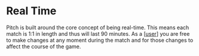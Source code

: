 # Real Time

Pitch is built around the core concept of being real-time. This means each match is 1:1 in length and thus will last 90 minutes. As a [[user]] you are free to make changes at any moment during the match and for those changes to affect the course of the game.

[//begin]: # "Autogenerated link references for markdown compatibility"
[user]: user "User"
[//end]: # "Autogenerated link references"